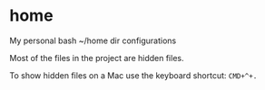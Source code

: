 # home

My personal bash ~/home dir configurations

Most of the files in the project are hidden files.

To show hidden files on a Mac use the keyboard shortcut:
`CMD+^+.`

